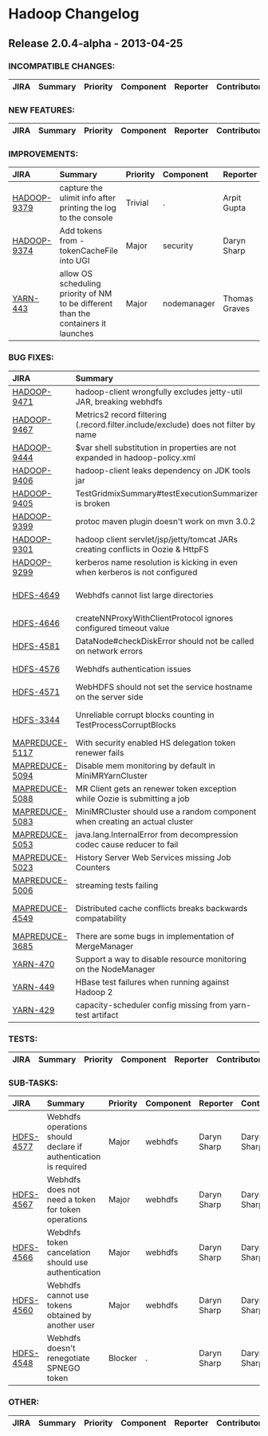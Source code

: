# Hadoop Changelog

## Release 2.0.4-alpha - 2013-04-25

### INCOMPATIBLE CHANGES:

| JIRA | Summary | Priority | Component | Reporter | Contributor |
|:---- |:---- | :--- |:---- |:---- |:---- |


### NEW FEATURES:

| JIRA | Summary | Priority | Component | Reporter | Contributor |
|:---- |:---- | :--- |:---- |:---- |:---- |


### IMPROVEMENTS:

| JIRA | Summary | Priority | Component | Reporter | Contributor |
|:---- |:---- | :--- |:---- |:---- |:---- |
| [HADOOP-9379](https://issues.apache.org/jira/browse/HADOOP-9379) | capture the ulimit info after printing the log to the console |  Trivial | . | Arpit Gupta | Arpit Gupta |
| [HADOOP-9374](https://issues.apache.org/jira/browse/HADOOP-9374) | Add tokens from -tokenCacheFile into UGI |  Major | security | Daryn Sharp | Daryn Sharp |
| [YARN-443](https://issues.apache.org/jira/browse/YARN-443) | allow OS scheduling priority of NM to be different than the containers it launches |  Major | nodemanager | Thomas Graves | Thomas Graves |


### BUG FIXES:

| JIRA | Summary | Priority | Component | Reporter | Contributor |
|:---- |:---- | :--- |:---- |:---- |:---- |
| [HADOOP-9471](https://issues.apache.org/jira/browse/HADOOP-9471) | hadoop-client wrongfully excludes jetty-util JAR, breaking webhdfs |  Major | build | Alejandro Abdelnur | Alejandro Abdelnur |
| [HADOOP-9467](https://issues.apache.org/jira/browse/HADOOP-9467) | Metrics2 record filtering (.record.filter.include/exclude) does not filter by name |  Major | metrics | Chris Nauroth | Chris Nauroth |
| [HADOOP-9444](https://issues.apache.org/jira/browse/HADOOP-9444) | $var shell substitution in properties are not expanded in hadoop-policy.xml |  Blocker | conf | Konstantin Boudnik | Roman Shaposhnik |
| [HADOOP-9406](https://issues.apache.org/jira/browse/HADOOP-9406) | hadoop-client leaks dependency on JDK tools jar |  Major | build | Alejandro Abdelnur | Alejandro Abdelnur |
| [HADOOP-9405](https://issues.apache.org/jira/browse/HADOOP-9405) | TestGridmixSummary#testExecutionSummarizer is broken |  Minor | test, tools | Andrew Wang | Andrew Wang |
| [HADOOP-9399](https://issues.apache.org/jira/browse/HADOOP-9399) | protoc maven plugin doesn't work on mvn 3.0.2 |  Minor | build | Todd Lipcon | Konstantin Boudnik |
| [HADOOP-9301](https://issues.apache.org/jira/browse/HADOOP-9301) | hadoop client servlet/jsp/jetty/tomcat JARs creating conflicts in Oozie & HttpFS |  Blocker | build | Roman Shaposhnik | Alejandro Abdelnur |
| [HADOOP-9299](https://issues.apache.org/jira/browse/HADOOP-9299) | kerberos name resolution is kicking in even when kerberos is not configured |  Blocker | security | Roman Shaposhnik | Daryn Sharp |
| [HDFS-4649](https://issues.apache.org/jira/browse/HDFS-4649) | Webhdfs cannot list large directories |  Blocker | namenode, security, webhdfs | Daryn Sharp | Daryn Sharp |
| [HDFS-4646](https://issues.apache.org/jira/browse/HDFS-4646) | createNNProxyWithClientProtocol ignores configured timeout value |  Minor | namenode | Jagane Sundar | Jagane Sundar |
| [HDFS-4581](https://issues.apache.org/jira/browse/HDFS-4581) | DataNode#checkDiskError should not be called on network errors |  Major | datanode | Rohit Kochar | Rohit Kochar |
| [HDFS-4576](https://issues.apache.org/jira/browse/HDFS-4576) | Webhdfs authentication issues |  Major | webhdfs | Daryn Sharp | Daryn Sharp |
| [HDFS-4571](https://issues.apache.org/jira/browse/HDFS-4571) | WebHDFS should not set the service hostname on the server side |  Major | webhdfs | Alejandro Abdelnur | Alejandro Abdelnur |
| [HDFS-3344](https://issues.apache.org/jira/browse/HDFS-3344) | Unreliable corrupt blocks counting in TestProcessCorruptBlocks |  Major | namenode | Tsz Wo Nicholas Sze | Kihwal Lee |
| [MAPREDUCE-5117](https://issues.apache.org/jira/browse/MAPREDUCE-5117) | With security enabled HS delegation token renewer fails |  Blocker | security | Roman Shaposhnik | Siddharth Seth |
| [MAPREDUCE-5094](https://issues.apache.org/jira/browse/MAPREDUCE-5094) | Disable mem monitoring by default in MiniMRYarnCluster |  Major | . | Siddharth Seth | Siddharth Seth |
| [MAPREDUCE-5088](https://issues.apache.org/jira/browse/MAPREDUCE-5088) | MR Client gets an renewer token exception while Oozie is submitting a job |  Blocker | . | Roman Shaposhnik | Daryn Sharp |
| [MAPREDUCE-5083](https://issues.apache.org/jira/browse/MAPREDUCE-5083) | MiniMRCluster should use a random component when creating an actual cluster |  Major | mrv2 | Siddharth Seth | Siddharth Seth |
| [MAPREDUCE-5053](https://issues.apache.org/jira/browse/MAPREDUCE-5053) | java.lang.InternalError from decompression codec cause reducer to fail |  Major | . | Robert Parker | Robert Parker |
| [MAPREDUCE-5023](https://issues.apache.org/jira/browse/MAPREDUCE-5023) | History Server Web Services missing Job Counters |  Critical | jobhistoryserver, webapps | Kendall Thrapp | Ravi Prakash |
| [MAPREDUCE-5006](https://issues.apache.org/jira/browse/MAPREDUCE-5006) | streaming tests failing |  Major | contrib/streaming | Alejandro Abdelnur | Sandy Ryza |
| [MAPREDUCE-4549](https://issues.apache.org/jira/browse/MAPREDUCE-4549) | Distributed cache conflicts breaks backwards compatability |  Blocker | mrv2 | Robert Joseph Evans | Robert Joseph Evans |
| [MAPREDUCE-3685](https://issues.apache.org/jira/browse/MAPREDUCE-3685) | There are some bugs in implementation of MergeManager |  Critical | mrv2 | anty.rao | anty |
| [YARN-470](https://issues.apache.org/jira/browse/YARN-470) | Support a way to disable resource monitoring on the NodeManager |  Major | nodemanager | Hitesh Shah | Siddharth Seth |
| [YARN-449](https://issues.apache.org/jira/browse/YARN-449) | HBase test failures when running against Hadoop 2 |  Blocker | . | Siddharth Seth |  |
| [YARN-429](https://issues.apache.org/jira/browse/YARN-429) | capacity-scheduler config missing from yarn-test artifact |  Blocker | resourcemanager | Siddharth Seth | Siddharth Seth |


### TESTS:

| JIRA | Summary | Priority | Component | Reporter | Contributor |
|:---- |:---- | :--- |:---- |:---- |:---- |


### SUB-TASKS:

| JIRA | Summary | Priority | Component | Reporter | Contributor |
|:---- |:---- | :--- |:---- |:---- |:---- |
| [HDFS-4577](https://issues.apache.org/jira/browse/HDFS-4577) | Webhdfs operations should declare if authentication is required |  Major | webhdfs | Daryn Sharp | Daryn Sharp |
| [HDFS-4567](https://issues.apache.org/jira/browse/HDFS-4567) | Webhdfs does not need a token for token operations |  Major | webhdfs | Daryn Sharp | Daryn Sharp |
| [HDFS-4566](https://issues.apache.org/jira/browse/HDFS-4566) | Webdhfs token cancelation should use authentication |  Major | webhdfs | Daryn Sharp | Daryn Sharp |
| [HDFS-4560](https://issues.apache.org/jira/browse/HDFS-4560) | Webhdfs cannot use tokens obtained by another user |  Major | webhdfs | Daryn Sharp | Daryn Sharp |
| [HDFS-4548](https://issues.apache.org/jira/browse/HDFS-4548) | Webhdfs doesn't renegotiate SPNEGO token |  Blocker | . | Daryn Sharp | Daryn Sharp |


### OTHER:

| JIRA | Summary | Priority | Component | Reporter | Contributor |
|:---- |:---- | :--- |:---- |:---- |:---- |


